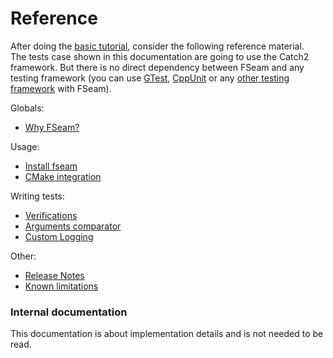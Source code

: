<a id="top"></a>
# Reference

After doing the [basic tutorial](basicTutorial.md), consider the following reference material.  
The tests case shown in this documentation are going to use the Catch2 framework. But there is no direct dependency between FSeam and any testing framework (you can use [GTest](https://github.com/google/googletest), [CppUnit](https://github.com/Ultimaker/CppUnit) or any [other testing framework](https://en.wikipedia.org/wiki/List_of_unit_testing_frameworks#C++) with FSeam).

Globals:
* [Why FSeam?](why-fseam.md#top)

Usage:
* [Install fseam](usage.md#Install)
* [CMake integration](usage.md#Compile-with-FSeam)

Writing tests:
* [Verifications](testing.md#verifications)
* [Arguments comparator](testing.md#Argument-comparators)
* [Custom Logging](logging.md#top)

Other:

* [Release Notes](release-notes.md#top)
* [Known limitations](limitations.md#top)

### Internal documentation

This documentation is about implementation details and is not needed to be read.

